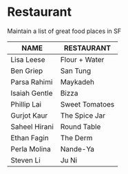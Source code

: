# Restaurant
Maintain a list of great food places in SF

 NAME | RESTAURANT
---|---
Lisa Leese | Flour + Water
Ben Griep | San Tung
Parsa Rahimi | Maykadeh
Isaiah Gentle | Bizza
Phillip Lai | Sweet Tomatoes
Gurjot Kaur | The Spice Jar
Saheel Hirani | Round Table
Ethan Fagin | The Derm
Perla Molina | Nande-Ya
Steven Li | Ju Ni
